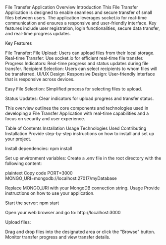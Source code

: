 File Transfer Application
Overview
Introduction This File Transfer Application is designed to enable seamless and secure transfer of small files between users. The application leverages socket.io for real-time communication and ensures a responsive and user-friendly interface. Key features include user registration, login functionalities, secure data transfer, and real-time progress updates.

Key Features

File Transfer:
File Upload: Users can upload files from their local storage.
Real-time Transfer: Use socket.io for efficient real-time file transfer.
Progress Indicators: Real-time progress and status updates during file transfer.
Recipient Selection: Users can select recipients to whom files will be transferred.
UI/UX Design:
Responsive Design: User-friendly interface that is responsive across devices.

Easy File Selection: Simplified process for selecting files to upload.

Status Updates: Clear indicators for upload progress and transfer status.

This overview outlines the core components and technologies used in developing a File Transfer Application with real-time capabilities and a focus on security and user experience.

Table of Contents
Installation
Usage
Technologies Used
Contributing
Installation
Provide step-by-step instructions on how to install and set up your project.


Install dependencies: npm install

Set up environment variables: Create a .env file in the root directory with the following content:

plaintext Copy code PORT=3000 MONGO_URI=mongodb://localhost:27017/myDatabase

Replace MONGO_URI with your MongoDB connection string.
Usage
Provide instructions on how to use your application.

Start the server: npm start

Open your web browser and go to: http://localhost:3000

Upload files:

Drag and drop files into the designated area or click the "Browse" button.
Monitor transfer progress and view transfer details.
